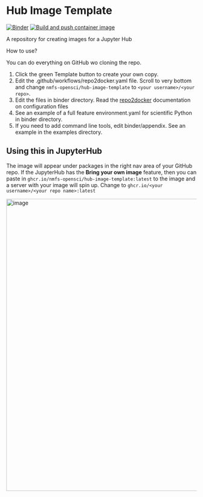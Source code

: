 # Hub Image Template
[![Binder](https://mybinder.org/badge_logo.svg)](https://mybinder.org/v2/gh/nmfs-opensci/hub-image-template/HEAD)
[![Build and push container image](https://github.com/nmfs-opensci/hub-image-template/actions/workflows/repo2docker.yaml/badge.svg)](https://github.com/nmfs-opensci/py-rocket-2/actions/workflows/repo2docker.yaml)

A repository for creating images for a Jupyter Hub

How to use? 

You can do everything on GitHub wo cloning the repo.

1. Click the green Template button to create your own copy.
2. Edit the .github/workflows/repo2docker.yaml file. Scroll to very bottom and change `nmfs-opensci/hub-image-template` to `<your username>/<your repo>`.
3. Edit the files in binder directory. Read the [repo2docker](https://repo2docker.readthedocs.io/en/latest/config_files.html#environment-yml-install-a-conda-environment) documentation on configuration files
4. See an example of a full feature environment.yaml for scientific Python in binder directory.
5. If you need to add command line tools, edit binder/appendix. See an example in the examples directory.

## Using this in JupyterHub

The image will appear under packages in the right nav area of your GitHub repo. If the JupyterHub has the **Bring your own image** feature, then you can paste in `ghcr.io/nmfs-opensci/hub-image-template:latest` to the image and a server with your image will spin up. Change to `ghcr.io/<your username>/<your repo name>:latest`

<img width="772" alt="image" src="https://github.com/user-attachments/assets/13f1d200-b8a6-44e1-a9db-537260b21ec4">

